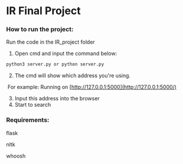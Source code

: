 # IR Final Project

### How to run the project:

Run the code in the IR_project folder 

1. Open cmd and input the command below: 

```bash
python3 server.py or python server.py 
```

2. The cmd will show which address you're using. 

​	For example: Running on [http://127.0.0.1:5000](http://127.0.0.1:5000/) 

3. Input this address into the browser 
4. Start to search

### Requirements:

flask

nltk

whoosh

